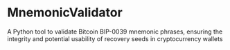 # MnemonicValidator
A Python tool to validate Bitcoin BIP-0039 mnemonic phrases, ensuring the integrity and potential usability of recovery seeds in cryptocurrency wallets

